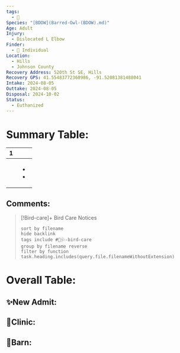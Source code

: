 ```yaml
---
tags:
  - 🦅
Species: "[BDOW](Barred-Owl-(BDOW).md)"
Age: Adult
Injury:
  - Dislocated L Elbow
Finder:
  - 🧑 Individual
Location:
  - Hills
  - Johnson County
Recovery Address: 520th St SE, Hills
Recovery GPS: 41.55483772368986, -91.52081381488041
Intake: 2024-08-05
Outtake: 2024-08-05
Disposal: 2024-10-02
Status:
  - Euthanized
---
```


# Summary Table:

<div><table class="dataview table-view-table"><thead class="table-view-thead"><tr class="table-view-tr-header"><th class="table-view-th"><span></span><span class="dataview small-text">1</span></th><th class="table-view-th"><span></span></th></tr></thead><tbody class="table-view-tbody"><tr><td><span></span></td><td><ul class="dataview dataview-ul dataview-result-list-ul"><li class="dataview-result-list-li"><span></span></li><li class="dataview-result-list-li"><span></span></li></ul></td></tr></tbody></table></div>

## Comments:

> [!Bird-care]+ Bird Care Notices
>   ```tasks 
>   sort by filename
>   hide backlink
>   tags include #🦅🩺-bird-care 
>   group by filename reverse
>   filter by function task.heading.includes(query.file.filenameWithoutExtension)
>   ```

# Overall Table:

## ✨New Admit:



## 🏥Clinic:



## 🏡Barn:


